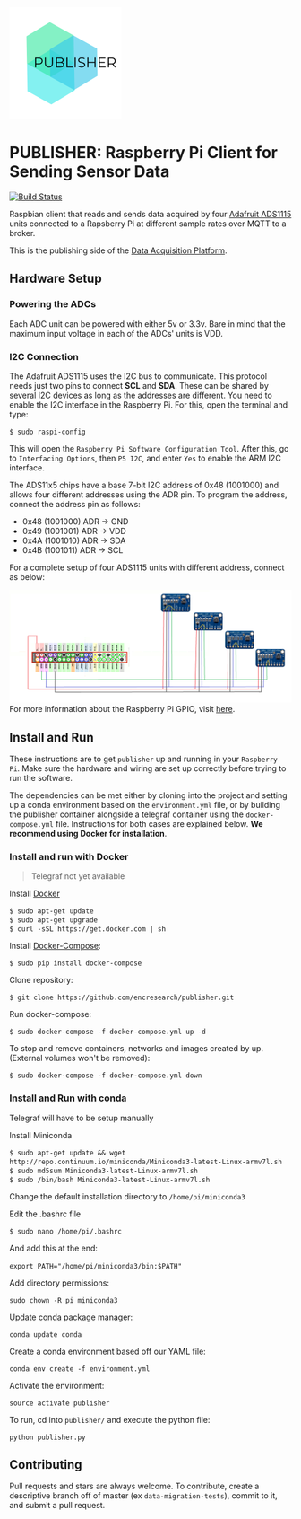 ![PUBLISHER](./docs/images/publisher_logo.png)
# PUBLISHER: Raspberry Pi Client for Sending Sensor Data
[![Build Status](https://travis-ci.org/encresearch/publisher.svg?branch=master)](https://travis-ci.org/encresearch/publisher)

Raspbian client that reads and sends data acquired by four [Adafruit ADS1115](https://learn.adafruit.com/adafruit-4-channel-adc-breakouts/overview) units connected to a Rapsberry Pi at different sample rates over MQTT to a broker. 

This is the publishing side of the [Data Acquisition Platform](https://github.com/encresearch/data-assimilation-system).

## Hardware Setup

### Powering the ADCs
Each ADC unit can be powered with either 5v or 3.3v. Bare in mind that the maximum input voltage in each of the ADCs' units is VDD.

### I2C Connection
The Adafruit ADS1115 uses the I2C bus to communicate. This protocol needs just two pins to connect **SCL** and **SDA**. These can be shared by several I2C devices as long as the addresses are different. You need to enable the I2C interface in the Raspberry Pi. For this, open the terminal and type:

```
$ sudo raspi-config
```

This will open the ```Raspberry Pi Software Configuration Tool```. After this, go to ```Interfacing Options```, then ```P5 I2C```, and enter ```Yes``` to enable the ARM I2C interface.

The ADS11x5 chips have a base 7-bit I2C address of 0x48 (1001000) and allows four different addresses using the ADR pin. To program the address, connect the address pin as follows:
* 0x48 (1001000) ADR -> GND
* 0x49 (1001001) ADR -> VDD
* 0x4A (1001010) ADR -> SDA
* 0x4B (1001011) ADR -> SCL

For a complete setup of four ADS1115 units with different address, connect as below:

![ADS1115 Wiring Diagram](./docs/images/wiring.png)
For more information about the Raspberry Pi GPIO, visit [here](https://www.raspberrypi.org/documentation/usage/gpio/).

## Install and Run 
These instructions are to get ```publisher``` up and running in your ```Raspberry Pi```. Make sure the hardware and wiring are set up correctly before trying to run the software.

The dependencies can be met either by cloning into the project and setting up a conda environment based on the ```environment.yml``` file, or by building the publisher container alongside a telegraf container using the ```docker-compose.yml``` file. Instructions for both cases are explained below. **We recommend using Docker for installation**.

### Install and run with Docker
> Telegraf not yet available

Install [Docker](https://docs.docker.com/install/)
```
$ sudo apt-get update
$ sudo apt-get upgrade 
$ curl -sSL https://get.docker.com | sh
``` 

Install [Docker-Compose](https://docs.docker.com/compose/install/):

```
$ sudo pip install docker-compose
```

Clone repository:

```
$ git clone https://github.com/encresearch/publisher.git
```

Run docker-compose:

```
$ sudo docker-compose -f docker-compose.yml up -d
```

To stop and remove containers, networks and images created by up. (External volumes won't be removed):

```
$ sudo docker-compose -f docker-compose.yml down
```

### Install and Run with conda
Telegraf will have to be setup manually

Install Miniconda

```
$ sudo apt-get update && wget http://repo.continuum.io/miniconda/Miniconda3-latest-Linux-armv7l.sh
$ sudo md5sum Miniconda3-latest-Linux-armv7l.sh
$ sudo /bin/bash Miniconda3-latest-Linux-armv7l.sh
```

Change the default installation directory to ```/home/pi/miniconda3```

Edit the .bashrc file

```
$ sudo nano /home/pi/.bashrc
```

And add this at the end:

```export PATH="/home/pi/miniconda3/bin:$PATH"```

Add directory permissions:

```
sudo chown -R pi miniconda3
```

Update conda package manager:

```
conda update conda
```

Create a conda environment based off our YAML file:

```
conda env create -f environment.yml
```

Activate the environment:

```
source activate publisher
```

To run, cd into ```publisher/``` and execute the python file:

```
python publisher.py
```

## Contributing
Pull requests and stars are always welcome. To contribute, create a descriptive branch off of master (ex ```data-migration-tests```), commit to it, and submit a pull request.

